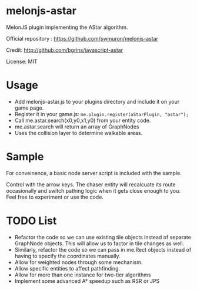 melonjs-astar
=============

MelonJS plugin implementing the AStar algorithm.

Official repository : https://github.com/swmuron/melonjs-astar

Credit: http://github.com/bgrins/javascript-astar

License: MIT

Usage
=====

- Add melonjs-astar.js to your plugins directory and include it on your game page.
- Register it in your game.js:
`me.plugin.register(aStarPlugin, "astar");`
- Call me.astar.search(x0,y0,x1,y0) from your entity code.
- me.astar.search will return an array of GraphNodes
- Uses the collision layer to determine walkable areas.

Sample
======

For conveinence, a basic node server script is included with the sample.

Control with the arrow keys. The chaser entity will recalcuate its route occasionally and switch pathing logic when it gets close enough to you. Feel free to experiment or use the code.

TODO List
==========

- Refactor the code so we can use existing tile objects instead of separate GraphNode objects. This will allow us to factor in tile changes as well.
- Similarly, refactor the code so we can pass in me.Rect objects instead of having to specify the coordinates manually.
- Allow for weighted nodes through some mechanism.
- Allow specific entities to affect pathfinding.
- Allow for more than one instance for two-tier algorithms
- Implement some advanced A* speedup such as RSR or JPS
